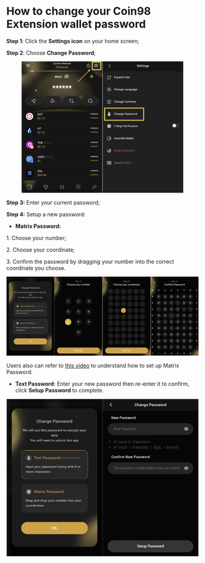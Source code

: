 # How to change your Coin98 Extension wallet password

**Step 1**: Click the **Settings icon** on your home screen;

**Step 2**: Choose **Change Password**;

<figure><img src="../../../../.gitbook/assets/Screenshot 0005-11-28 at 14.50.26.png" alt=""><figcaption></figcaption></figure>

**Step 3:** Enter your current password;

**Step 4:** Setup a new password:

* **Matrix Password:**

1\. Choose your number;

2\. Choose your coordinate;

3\. Confirm the password by dragging your number into the correct coordinate you choose.

![](../../../../.gitbook/assets/ext-change-pass-matrix.png)

Users also can refer to [this video](https://drive.google.com/file/d/12KBccjZoftXRUnVuB-Xfn-ePlYy5gD-s/view) to understand how to set up Matrix Password.

* **Text Password:** Enter your new password then re-enter it to confirm, click **Setup Password** to complete.

![](../../../../.gitbook/assets/ext-change-pass-text.png)

